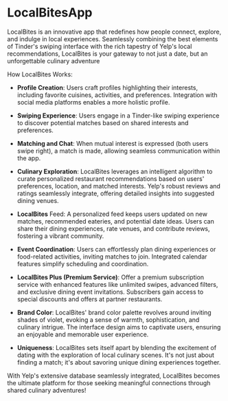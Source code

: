 # LocalBitesApp
LocalBites is an innovative app that redefines how people connect, explore, and indulge in local experiences. Seamlessly combining the best elements of Tinder's swiping interface with the rich tapestry of Yelp's local recommendations, LocalBites is your gateway to not just a date, but an unforgettable culinary adventure

 How LocalBites Works: 
 - **Profile Creation**:  Users craft profiles highlighting their interests, including favorite cuisines, activities, and preferences. Integration with social media platforms enables a more holistic profile.
 - **Swiping Experience**: Users engage in a Tinder-like swiping experience to discover potential matches based on shared interests and preferences.
 - **Matching and Chat**: When mutual interest is expressed (both users swipe right), a match is made, allowing seamless communication within the app.

 - **Culinary Exploration**: LocalBites leverages an intelligent algorithm to curate personalized restaurant recommendations based on users' preferences, location, and matched interests. Yelp's robust reviews and ratings seamlessly integrate, offering detailed insights into suggested dining venues.
 - **LocalBites** Feed: A personalized feed keeps users updated on new matches, recommended eateries, and potential date ideas. Users can share their dining experiences, rate venues, and contribute reviews, fostering a vibrant community.
 - **Event Coordination**: Users can effortlessly plan dining experiences or food-related activities, inviting matches to join. Integrated calendar features simplify scheduling and coordination.
 - **LocalBites Plus (Premium Service)**: Offer a premium subscription service with enhanced features like unlimited swipes, advanced filters, and exclusive dining event invitations. Subscribers gain access to special discounts and offers at partner restaurants.
 - **Brand Color**: LocalBites' brand color palette revolves around inviting shades of violet, evoking a sense of warmth, sophistication, and culinary intrigue. The interface design aims to captivate users, ensuring an enjoyable and memorable user experience.
 - **Uniqueness**: LocalBites sets itself apart by blending the excitement of dating with the exploration of local culinary scenes. It's not just about finding a match; it's about savoring unique dining experiences together.

With Yelp's extensive database seamlessly integrated, LocalBites becomes the ultimate platform for those seeking meaningful connections through shared culinary adventures!
